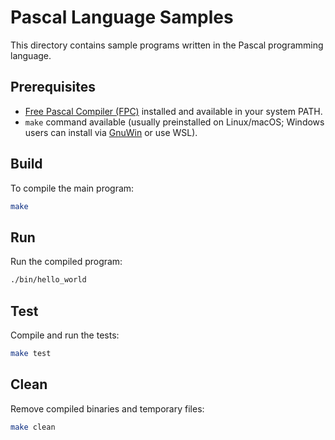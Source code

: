 # Pascal Language Samples

This directory contains sample programs written in the Pascal programming language.

## Prerequisites

- [Free Pascal Compiler (FPC)](https://www.freepascal.org/) installed and available in your system PATH.
- `make` command available (usually preinstalled on Linux/macOS; Windows users can install via [GnuWin](http://gnuwin32.sourceforge.net/packages/make.htm) or use WSL).

## Build

To compile the main program:
```bash
make
```

## Run

Run the compiled program:
```bash
./bin/hello_world
```

## Test

Compile and run the tests:
```bash
make test
```

## Clean

Remove compiled binaries and temporary files:
```bash
make clean
```
